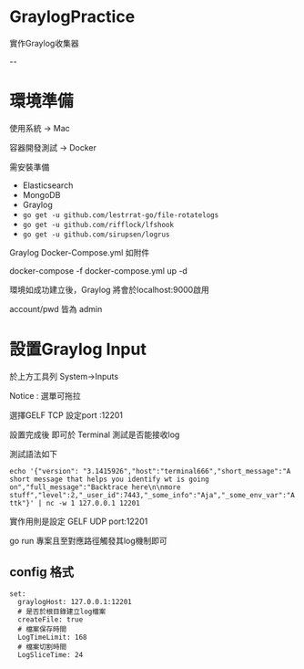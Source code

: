 # GraylogPractice
實作Graylog收集器

--

# 環境準備

使用系統 -> Mac

容器開發測試 -> Docker

需安裝準備

- Elasticsearch 
- MongoDB
- Graylog
- `go get -u github.com/lestrrat-go/file-rotatelogs`
- `go get -u github.com/rifflock/lfshook`
- `go get -u github.com/sirupsen/logrus`

Graylog Docker-Compose.yml 如附件

docker-compose -f docker-compose.yml up -d

環境如成功建立後，Graylog 將會於localhost:9000啟用

account/pwd 皆為 admin

# 設置Graylog Input

於上方工具列 System->Inputs

Notice : 選單可拖拉

選擇GELF TCP 設定port :12201

設置完成後 即可於 Terminal 測試是否能接收log

測試語法如下

 `echo '{"version": "3.1415926","host":"terminal666","short_message":"A short message that helps you identify wt is going on","full_message":"Backtrace here\n\nmore stuff","level":2,"_user_id":7443,"_some_info":"Aja","_some_env_var":"Attk"}' | nc -w 1 127.0.0.1 12201`
  
實作用則是設定 GELF UDP port:12201

go run 專案且至對應路徑觸發其log機制即可

## config 格式
```
set:
  graylogHost: 127.0.0.1:12201
  # 是否於根目錄建立log檔案
  createFile: true
  # 檔案保存時間
  LogTimeLimit: 168
  # 檔案切割時間
  LogSliceTime: 24
```
